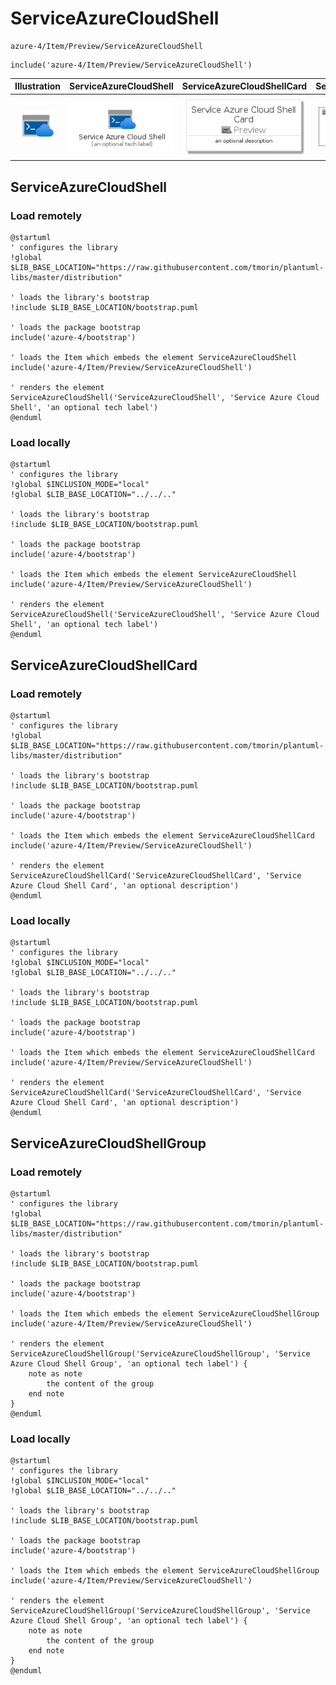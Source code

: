 # ServiceAzureCloudShell


```text
azure-4/Item/Preview/ServiceAzureCloudShell
```

```text
include('azure-4/Item/Preview/ServiceAzureCloudShell')
```



| Illustration | ServiceAzureCloudShell | ServiceAzureCloudShellCard | ServiceAzureCloudShellGroup |
| :---: | :---: | :---: | :---: |
| ![illustration for Illustration](../../../azure-4/Item/Preview/ServiceAzureCloudShell.png) | ![illustration for ServiceAzureCloudShell](../../../azure-4/Item/Preview/ServiceAzureCloudShell.Local.png) | ![illustration for ServiceAzureCloudShellCard](../../../azure-4/Item/Preview/ServiceAzureCloudShellCard.Local.png) | ![illustration for ServiceAzureCloudShellGroup](../../../azure-4/Item/Preview/ServiceAzureCloudShellGroup.Local.png) |




## ServiceAzureCloudShell

### Load remotely
```plantuml
@startuml
' configures the library
!global $LIB_BASE_LOCATION="https://raw.githubusercontent.com/tmorin/plantuml-libs/master/distribution"

' loads the library's bootstrap
!include $LIB_BASE_LOCATION/bootstrap.puml

' loads the package bootstrap
include('azure-4/bootstrap')

' loads the Item which embeds the element ServiceAzureCloudShell
include('azure-4/Item/Preview/ServiceAzureCloudShell')

' renders the element
ServiceAzureCloudShell('ServiceAzureCloudShell', 'Service Azure Cloud Shell', 'an optional tech label')
@enduml
```

### Load locally
```plantuml
@startuml
' configures the library
!global $INCLUSION_MODE="local"
!global $LIB_BASE_LOCATION="../../.."

' loads the library's bootstrap
!include $LIB_BASE_LOCATION/bootstrap.puml

' loads the package bootstrap
include('azure-4/bootstrap')

' loads the Item which embeds the element ServiceAzureCloudShell
include('azure-4/Item/Preview/ServiceAzureCloudShell')

' renders the element
ServiceAzureCloudShell('ServiceAzureCloudShell', 'Service Azure Cloud Shell', 'an optional tech label')
@enduml
```

## ServiceAzureCloudShellCard

### Load remotely
```plantuml
@startuml
' configures the library
!global $LIB_BASE_LOCATION="https://raw.githubusercontent.com/tmorin/plantuml-libs/master/distribution"

' loads the library's bootstrap
!include $LIB_BASE_LOCATION/bootstrap.puml

' loads the package bootstrap
include('azure-4/bootstrap')

' loads the Item which embeds the element ServiceAzureCloudShellCard
include('azure-4/Item/Preview/ServiceAzureCloudShell')

' renders the element
ServiceAzureCloudShellCard('ServiceAzureCloudShellCard', 'Service Azure Cloud Shell Card', 'an optional description')
@enduml
```

### Load locally
```plantuml
@startuml
' configures the library
!global $INCLUSION_MODE="local"
!global $LIB_BASE_LOCATION="../../.."

' loads the library's bootstrap
!include $LIB_BASE_LOCATION/bootstrap.puml

' loads the package bootstrap
include('azure-4/bootstrap')

' loads the Item which embeds the element ServiceAzureCloudShellCard
include('azure-4/Item/Preview/ServiceAzureCloudShell')

' renders the element
ServiceAzureCloudShellCard('ServiceAzureCloudShellCard', 'Service Azure Cloud Shell Card', 'an optional description')
@enduml
```

## ServiceAzureCloudShellGroup

### Load remotely
```plantuml
@startuml
' configures the library
!global $LIB_BASE_LOCATION="https://raw.githubusercontent.com/tmorin/plantuml-libs/master/distribution"

' loads the library's bootstrap
!include $LIB_BASE_LOCATION/bootstrap.puml

' loads the package bootstrap
include('azure-4/bootstrap')

' loads the Item which embeds the element ServiceAzureCloudShellGroup
include('azure-4/Item/Preview/ServiceAzureCloudShell')

' renders the element
ServiceAzureCloudShellGroup('ServiceAzureCloudShellGroup', 'Service Azure Cloud Shell Group', 'an optional tech label') {
    note as note
        the content of the group
    end note
}
@enduml
```

### Load locally
```plantuml
@startuml
' configures the library
!global $INCLUSION_MODE="local"
!global $LIB_BASE_LOCATION="../../.."

' loads the library's bootstrap
!include $LIB_BASE_LOCATION/bootstrap.puml

' loads the package bootstrap
include('azure-4/bootstrap')

' loads the Item which embeds the element ServiceAzureCloudShellGroup
include('azure-4/Item/Preview/ServiceAzureCloudShell')

' renders the element
ServiceAzureCloudShellGroup('ServiceAzureCloudShellGroup', 'Service Azure Cloud Shell Group', 'an optional tech label') {
    note as note
        the content of the group
    end note
}
@enduml
```

